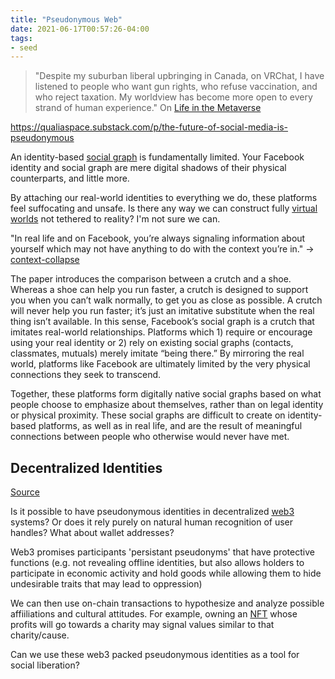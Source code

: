 ```yaml
---
title: "Pseudonymous Web"
date: 2021-06-17T00:57:26-04:00
tags:
- seed
---
```


> "Despite my suburban liberal upbringing in Canada, on VRChat, I have listened to people who want gun rights, who refuse vaccination, and who reject taxation. My worldview has become more open to every strand of human experience." On [Life in the Metaverse](https://reboothq.substack.com/p/metaverse)

https://qualiaspace.substack.com/p/the-future-of-social-media-is-pseudonymous

An identity-based [social graph](thoughts/social%20graphs.md) is fundamentally limited. Your Facebook identity and social graph are mere digital shadows of their physical counterparts, and little more.

By attaching our real-world identities to everything we do, these platforms feel suffocating and unsafe. Is there any way we can construct fully [virtual worlds](thoughts/virtual%20worlds.md) not tethered to reality? I'm not sure we can.

"In real life and on Facebook, you’re always signaling information about yourself which may not have anything to do with the context you’re in." -> [context-collapse](posts/context-collapse.md)

The paper introduces the comparison between a crutch and a shoe. Whereas a shoe can help you run faster, a crutch is designed to support you when you can’t walk normally, to get you as close as possible. A crutch will never help you run faster; it’s just an imitative substitute when the real thing isn’t available. In this sense, Facebook’s social graph is a crutch that imitates real-world relationships. Platforms which 1) require or encourage using your real identity or 2) rely on existing social graphs (contacts, classmates, mutuals) merely imitate “being there.” By mirroring the real world, platforms like Facebook are ultimately limited by the very physical connections they seek to transcend.

Together, these platforms form digitally native social graphs based on what people choose to emphasize about themselves, rather than on legal identity or physical proximity. These social graphs are difficult to create on identity-based platforms, as well as in real life, and are the result of meaningful connections between people who otherwise would never have met.

## Decentralized Identities
[Source](https://g.mirror.xyz/17-QuzdJJ0n-WGtuFiSXpH13-F3XCBgiPYCRtKANwc8)

Is it possible to have pseudonymous identities in decentralized [web3](thoughts/web3.md) systems? Or does it rely purely on natural human recognition of user handles? What about wallet addresses?

Web3 promises participants 'persistant pseudonyms' that  have protective functions (e.g. not revealing offline identities, but also allows holders to participate in economic activity and  hold goods while allowing them to hide undesirable traits that may lead to oppression)

We can then use on-chain transactions to hypothesize and analyze possible affiiliations and cultural attitudes. For example, owning an [NFT](thoughts/NFT.md) whose profits will go towards a charity may signal values similar to that charity/cause.

Can we use these web3 packed pseudonymous identities as a tool for social liberation?